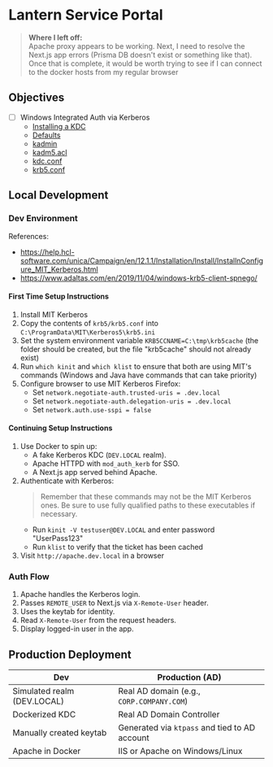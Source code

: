 # Lantern Service Portal

> **Where I left off:**\
> Apache proxy appears to be working. Next, I need to resolve the Next.js app errors (Prisma DB doesn't exist or something like that). Once that is complete, it would be worth trying to see if I can connect to the docker hosts from my regular browser

## Objectives

- [ ] Windows Integrated Auth via Kerberos
  - [Installing a KDC](https://web.mit.edu/kerberos/krb5-1.12/doc/admin/install_kdc.html#install-and-configure-the-master-kdc)
  - [Defaults](https://web.mit.edu/kerberos/krb5-1.12/doc/mitK5defaults.html#paths)
  - [kadmin](https://web.mit.edu/kerberos/krb5-1.12/doc/admin/admin_commands/kadmin_local.html#ktadd)
  - [kadm5.acl](https://web.mit.edu/kerberos/krb5-1.12/doc/admin/conf_files/kadm5_acl.html)
  - [kdc.conf](https://web.mit.edu/kerberos/krb5-1.12/doc/admin/conf_files/kdc_conf.html#encryption-types)
  - [krb5.conf](https://web.mit.edu/kerberos/krb5-1.12/doc/admin/conf_files/krb5_conf.html)

<!--
- RBAC https://authjs.dev/guides/role-based-access-control
- Ticket system
- SMTP server
- Time on tickets
-->

## Local Development

### Dev Environment

References:

- https://help.hcl-software.com/unica/Campaign/en/12.1.1/Installation/Install/InstallnConfigure_MIT_Kerberos.html
- https://www.adaltas.com/en/2019/11/04/windows-krb5-client-spnego/

#### First Time Setup Instructions

1. Install MIT Kerberos
2. Copy the contents of `krb5/krb5.conf` into `C:\ProgramData\MIT\Kerberos5\krb5.ini`
3. Set the system environment variable `KRB5CCNAME=C:\tmp\krb5cache` (the folder should be created, but the file "krb5cache" should not already exist)
4. Run `which kinit` and `which klist` to ensure that both are using MIT's commands (Windows and Java have commands that can take priority)
5. Configure browser to use MIT Kerberos
   Firefox:
   - Set `network.negotiate-auth.trusted-uris = .dev.local`
   - Set `network.negotiate-auth.delegation-uris = .dev.local`
   - Set `network.auth.use-sspi = false`

#### Continuing Setup Instructions

1. Use Docker to spin up:
   - A fake Kerberos KDC (`DEV.LOCAL` realm).
   - Apache HTTPD with `mod_auth_kerb` for SSO.
   - A Next.js app served behind Apache.
2. Authenticate with Kerberos:
   > Remember that these commands may not be the MIT Kerberos ones. Be sure to use fully qualified paths to these executables if necessary.
   - Run `kinit -V testuser@DEV.LOCAL` and enter password "UserPass123"
   - Run `klist` to verify that the ticket has been cached
3. Visit `http://apache.dev.local` in a browser

### Auth Flow

1. Apache handles the Kerberos login.
2. Passes `REMOTE_USER` to Next.js via `X-Remote-User` header.
3. Uses the keytab for identity.
4. Read `X-Remote-User` from the request headers.
5. Display logged-in user in the app.

## Production Deployment

| Dev                         | Production (AD)                               |
| --------------------------- | --------------------------------------------- |
| Simulated realm (DEV.LOCAL) | Real AD domain (e.g., `CORP.COMPANY.COM`)     |
| Dockerized KDC              | Real AD Domain Controller                     |
| Manually created keytab     | Generated via `ktpass` and tied to AD account |
| Apache in Docker            | IIS or Apache on Windows/Linux                |
